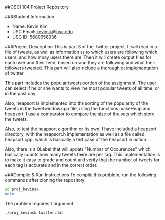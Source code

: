 ##CSCI 104 Project Repository

###Student Information
  + Name: Kevin Kim
  + USC Email: kevinsk@usc.edu
  + USC ID: 5680658336

###Project Description
This is part 3 of the Twitter project. It will read in a file of tweets, as well as information as to which users are following which users, and how mnay users there are. Then it will create output files for each user and their feed, based on who they are following and what their followers tweeted. This part will also include a thorough qt implementation of twitter.

This part includes the popular tweets portion of the assignment. The user can select if he or she wants to view the most popular tweets of all time, or in the past day.

Also, heapsort is implemented into the sorting of the popularity of the tweets in the tweetwindow.cpp file, using the functions makeHeap and heapsort. I use a comparator to compare the size of the sets which store the tweets.

Also, to test the heapsort algorithm on its own, I have included a heapsort directory, with the heapsort.h implementation as well as a file called heapsort.cpp, which is basically a test case of the heapsort in action.

Also, there is a QLabel that will update "Number of Occurences" which basically counts how many tweets there are per tag. This implementation is to make it easy to grade and count and verify that the number of tweets for each tag is accurate and in the correct order.


###Compile & Run Instructions
To compile this problem, run the following commands after cloning the repository
```bash
cd proj_kevinsk
make
```

The problem requires 1 argument
```bash
./proj_kevinsk twitter.dat
```